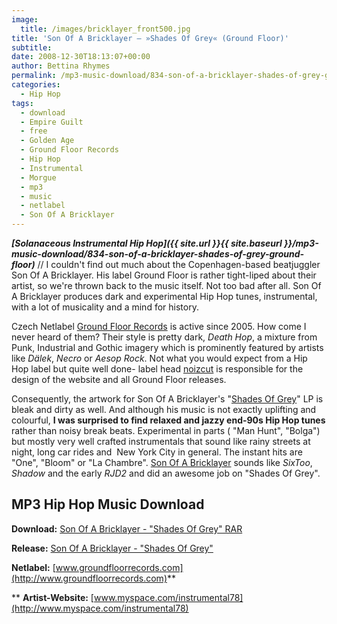 ```yaml
---
image:
  title: /images/bricklayer_front500.jpg
title: 'Son Of A Bricklayer – »Shades Of Grey« (Ground Floor)'
subtitle: 
date: 2008-12-30T18:13:07+00:00
author: Bettina Rhymes
permalink: /mp3-music-download/834-son-of-a-bricklayer-shades-of-grey-ground-floor
categories:
  - Hip Hop
tags:
  - download
  - Empire Guilt
  - free
  - Golden Age
  - Ground Floor Records
  - Hip Hop
  - Instrumental
  - Morgue
  - mp3
  - music
  - netlabel
  - Son Of A Bricklayer
---
```

***[Solanaceous Instrumental Hip Hop]({{ site.url }}{{ site.baseurl }}/mp3-music-download/834-son-of-a-bricklayer-shades-of-grey-ground-floor)*** // I couldn't find out much about the Copenhagen-based beatjuggler Son Of A Bricklayer. His label Ground Floor is rather tight-liped about their artist, so we're thrown back to the music itself. Not too bad after all. Son Of A Bricklayer produces dark and experimental Hip Hop tunes, instrumental, with a lot of musicality and a mind for history.

<!--more-->

Czech Netlabel [Ground Floor Records](http://www.groundfloorrecords.com/) is active since 2005. How come I never heard of them? Their style is pretty dark, _Death Hop_, a mixture from Punk, Industrial and Gothic imagery which is prominently featured by artists like _Dälek_, _Necro_ or _Aesop Rock_. Not what you would expect from a Hip Hop label but quite well done- label head [noizcut](http://www.myspace.com/djnoizcut) is responsible for the design of the website and all Ground Floor releases.

<span class="searchMonkey-displayURL">Consequently, the artwork for Son Of A Bricklayer's "<a href="http://www.groundfloorrecords.com/catalog/GFR21LP.html">Shades Of Grey</a>" LP is bleak and dirty as well. And although his music is not exactly uplifting and colourful, <strong>I was surprised to find relaxed and jazzy end-90s Hip Hop tunes </strong>rather than noisy break beats. Experimental in parts ( "Man Hunt", "Bolga") but mostly very well crafted instrumentals that sound like rainy streets at night, long car rides and  New York City in general. The instant hits are "One", "Bloom" or "La Chambre". <a href="http://www.myspace.com/instrumental78">Son Of A Bricklayer</a> sounds like <em>SixToo</em>, <em>Shadow</em> and </span><span class="searchMonkey-displayURL">the early <em>RJD2</em> </span><span class="searchMonkey-displayURL">and did an awesome job on "Shades Of Grey".<br /> </span>

## MP3 Hip Hop Music Download

**Download:** [Son Of A Bricklayer - "Shades Of Grey" RAR](http://www.groundfloorrecords.com/downloads/gfr21lp-son_of_a_bricklayer-shades_of_grey-2008.rar)
  
**Release:** [Son Of A Bricklayer - "Shades Of Grey"](http://www.groundfloorrecords.com/catalog/GFR21LP.html)
  
**Netlabel:** [www.groundfloorrecords.com](http://www.groundfloorrecords.com)**
  
** **Artist-Website:** [www.myspace.com/instrumental78](http://www.myspace.com/instrumental78)